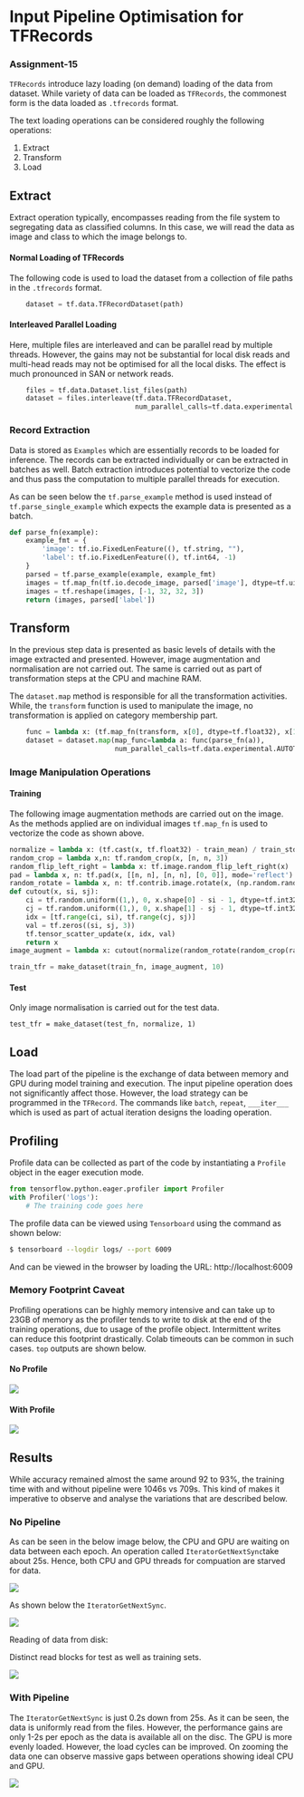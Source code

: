 #  Input Pipeline Optimisation for TFRecords 

### Assignment-15

`TFRecords` introduce lazy loading (on demand) loading of the data from dataset. While variety of data can be loaded as `TFRecords`, the commonest form is the data loaded as `.tfrecords` format. 

The text loading operations can be considered roughly the following operations:

1. Extract
2. Transform
3. Load

## Extract

Extract operation typically, encompasses reading from the file system to segregating data as classified columns. In this case, we will read the data as image and class to which the image belongs to. 

#### Normal Loading of TFRecords

The following code is used to load the dataset from a collection of file paths in the `.tfrecords` format.
```python
	dataset = tf.data.TFRecordDataset(path)
```
#### Interleaved Parallel Loading

Here, multiple files are interleaved and can be parallel read by multiple threads. However, the gains may not be substantial for local disk reads and multi-head reads may not be optimised for all the local disks. The effect is much pronounced in SAN or network reads. 

```python
    files = tf.data.Dataset.list_files(path)
    dataset = files.interleave(tf.data.TFRecordDataset,    									                           cycle_length=nfile, 
					           num_parallel_calls=tf.data.experimental.AUTOTUNE)
```

### Record Extraction

Data is stored as `Examples` which are essentially records to be loaded for inference. The records can be extracted individually or can be extracted in batches as well. Batch extraction introduces potential to vectorize the code and thus pass the computation to multiple parallel threads for execution.

As can be seen below the `tf.parse_example` method is used instead of `tf.parse_single_example` which expects the example data is presented as a batch. 

```python
def parse_fn(example):
    example_fmt = {
        'image': tf.io.FixedLenFeature((), tf.string, ""),
        'label': tf.io.FixedLenFeature((), tf.int64, -1)
    }
    parsed = tf.parse_example(example, example_fmt)
    images = tf.map_fn(tf.io.decode_image, parsed['image'], dtype=tf.uint8)
    images = tf.reshape(images, [-1, 32, 32, 3])
    return (images, parsed['label'])
```



## Transform

In the previous step data is presented as basic levels of details with the image extracted and presented. However, image augmentation and normalisation are not carried out. The same is carried out as part of transformation steps at the CPU and machine RAM.

The `dataset.map` method is responsible for all the transformation activities. While, the `transform` function is used to manipulate the image, no transformation is applied on category membership part.  

```python
    func = lambda x: (tf.map_fn(transform, x[0], dtype=tf.float32), x[1])    
    dataset = dataset.map(map_func=lambda a: func(parse_fn(a)), 
                          num_parallel_calls=tf.data.experimental.AUTOTUNE)
```

### Image Manipulation Operations

#### Training

The following image augmentation methods are carried out on the image. As the methods applied are on individual images `tf.map_fn` is used to vectorize the code as shown above. 

```python
normalize = lambda x: (tf.cast(x, tf.float32) - train_mean) / train_std
random_crop = lambda x,n: tf.random_crop(x, [n, n, 3])
random_flip_left_right = lambda x: tf.image.random_flip_left_right(x)
pad = lambda x, n: tf.pad(x, [[n, n], [n, n], [0, 0]], mode='reflect')
random_rotate = lambda x, n: tf.contrib.image.rotate(x, (np.random.rand()-0.5)*math.pi/180*n)
def cutout(x, si, sj):
    ci = tf.random.uniform((1,), 0, x.shape[0] - si - 1, dtype=tf.int32)[0]
    cj = tf.random.uniform((1,), 0, x.shape[1] - sj - 1, dtype=tf.int32)[0]
    idx = [tf.range(ci, si), tf.range(cj, sj)]
    val = tf.zeros((si, sj, 3))
    tf.tensor_scatter_update(x, idx, val)
    return x
image_augment = lambda x: cutout(normalize(random_rotate(random_crop(random_flip_left_right(pad(x, 4)), 32), 10)), 8, 8)

train_tfr = make_dataset(train_fn, image_augment, 10)
```

#### Test

Only image normalisation is carried out for the test data. 

```
test_tfr = make_dataset(test_fn, normalize, 1)
```

## Load

The load part of the pipeline is the exchange of data between memory and GPU during model training and execution. The input pipeline operation does not significantly affect those. However, the load strategy can be programmed in the `TFRecord`. The commands like `batch`, `repeat`, `___iter___` which is used as part of actual iteration designs the loading operation. 

## Profiling

Profile data can be collected as part of the code by instantiating a `Profile` object in the eager execution mode. 

```python
from tensorflow.python.eager.profiler import Profiler
with Profiler('logs'):
    # The training code goes here
```

The profile data can be viewed using `Tensorboard` using the command as shown below:

```bash
$ tensorboard --logdir logs/ --port 6009
```

And can be viewed in the browser by loading the URL: http://localhost:6009 

### Memory Footprint Caveat

Profiling operations can be highly memory intensive and can take up to 23GB of memory as the profiler tends to write to disk at the end of the training operations, due to usage of the profile object. Intermittent writes can reduce this footprint drastically. Colab timeouts can be common in such cases. `top` outputs are shown below. 

#### No Profile

![](/home/sambit/learn/EVA-2-Group/docs/profile-np.png)

#### With Profile

![](/home/sambit/learn/EVA-2-Group/docs/profile.png)



## Results

While accuracy remained almost the same around 92 to 93%, the training time with and without pipeline were 1046s vs 709s. This kind of makes it imperative to observe and analyse the variations that are described below. 

### No Pipeline

As can be seen in the below image below, the CPU and GPU are waiting on data between each epoch. An operation called `IteratorGetNextSync`take about 25s. Hence, both CPU and GPU threads for compuation are starved for data. 

![](/home/sambit/learn/EVA-2-Group/docs/no_pipe.png)

As shown below the `IteratorGetNextSync`.

![](/home/sambit/learn/EVA-2-Group/docs/no_pipe_iterate.png)

Reading of data from disk:

Distinct read blocks for test as well as training sets. 

![](/home/sambit/learn/EVA-2-Group/docs/no-pipe-read.png)



### With Pipeline

The `IteratorGetNextSync` is just 0.2s down from 25s. As it can be seen, the data is uniformly read from the files. However, the performance gains are only 1-2s per epoch as the data is available all on the disc. The GPU is more evenly loaded. However, the load cycles can be improved. On zooming the data one can observe massive gaps between operations showing ideal CPU and GPU. 

![](/home/sambit/learn/EVA-2-Group/docs/pipe_line.png)